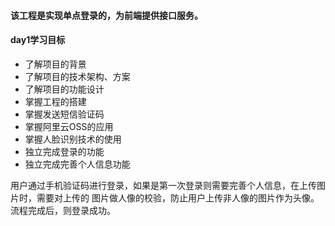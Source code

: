 #### 该工程是实现单点登录的，为前端提供接口服务。

#### day1学习目标
- 了解项目的背景
- 了解项目的技术架构、方案
- 了解项目的功能设计
- 掌握工程的搭建
- 掌握发送短信验证码
- 掌握阿里云OSS的应用
- 掌握人脸识别技术的使用
- 独立完成登录的功能
- 独立完成完善个人信息功能



用户通过手机验证码进行登录，如果是第一次登录则需要完善个人信息，在上传图片时，需要对上传的
图片做人像的校验，防止用户上传非人像的图片作为头像。流程完成后，则登录成功。
